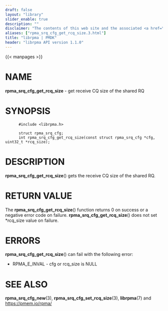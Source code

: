 ```yaml
---
draft: false
layout: "library"
slider_enable: true
description: ""
disclaimer: "The contents of this web site and the associated <a href=\"https://github.com/pmem\">GitHub repositories</a> are BSD-licensed open source."
aliases: ["rpma_srq_cfg_get_rcq_size.3.html"]
title: "librpma | PMDK"
header: "librpma API version 1.1.0"
---
```

{{< manpages >}}

[comment]: <> (SPDX-License-Identifier: BSD-3-Clause)
[comment]: <> (Copyright 2020-2022, Intel Corporation)

# NAME

**rpma_srq_cfg_get_rcq_size** - get receive CQ size of the shared RQ

# SYNOPSIS

          #include <librpma.h>

          struct rpma_srq_cfg;
          int rpma_srq_cfg_get_rcq_size(const struct rpma_srq_cfg *cfg, uint32_t *rcq_size);

# DESCRIPTION

**rpma_srq_cfg_get_rcq_size**() gets the receive CQ size of the shared
RQ.

# RETURN VALUE

The **rpma_srq_cfg_get_rcq_size**() function returns 0 on success or a
negative error code on failure. **rpma_srq_cfg_get_rcq_size**() does not
set \*rcq_size value on failure.

# ERRORS

**rpma_srq_cfg_get_rcq_size**() can fail with the following error:

-   RPMA_E\_INVAL - cfg or rcq_size is NULL

# SEE ALSO

**rpma_srq_cfg_new**(3), **rpma_srq_cfg_set_rcq_size**(3),
**librpma**(7) and https://pmem.io/rpma/
